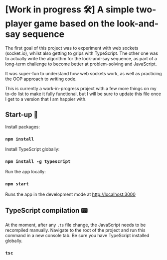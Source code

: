 # [Work in progress 🛠] A simple two-player game based on the look-and-say sequence

The first goal of this project was to experiment with web sockets (socket.io), whilst also getting to grips with TypeScript. The other one was to actually write the algorithm for the look-and-say sequence, as part of a long-term challenge to become better at problem-solving and JavaScript. 

It was super-fun to understand how web sockets work, as well as practicing the OOP approach to writing code. 

This is currently a work-in-progress project with a few more things on my to-do list to make it fully functional, but I will be sure to update this file once I get to a version that I am happier with. 

## Start-up 🚀

Install packages:

### `npm install`

Install TypeScript globally:

### `npm install -g typescript`

Run the app locally:

### `npm start`

Runs the app in the development mode at [http://localhost:3000](http://localhost:3000)<br>

## TypeScript compilation 📟

At the moment, after any `.ts` file change, the JavaScript needs to be recompiled manually. Navigate to the root of the project and run this command in a new console tab. Be sure you have TypeScript installed globally.

### `tsc`





